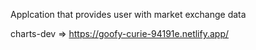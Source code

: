 Applcation that provides user with market exchange data


charts-dev => https://goofy-curie-94191e.netlify.app/